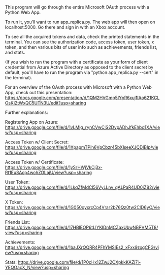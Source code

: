 This program will go through the entire Microsoft OAuth process with a Python Web App.

To run it, you'll want to run app_replica.py.
The web app will then open on localhost:5000.
Go there and sign in with an Xbox account.

To see all the acquired tokens and data, check the printed statements in the terminal. You can see the authorization code, access token, user token, x token, and then various bits of user info such as achievements, friends list, and stats.

(If you wish to run the program with a certificate as your form of client credential from Azure Active Directory as opposed to the client secret by default, you'll have to run the program via "python app_replica.py --cert" in the terminal).

For an overview of the OAuth process with Microsoft with a Python Web App, check out this presentation: 
https://docs.google.com/presentation/d/1QM2HVGmp5IYpR6xuj1IAo621KCLOsKi2tWxQC5UTN3U/edit?usp=sharing

Further explanations:

Registering App on Azure: https://drive.google.com/file/d/1vLMlg_rynCVwClS2DvpADhJfkEhbd1XA/view?usp=sharing

Access Token w/ Client Secret: https://drive.google.com/file/d/1XpapmTPih6VpCbzr45bXIseeXJQDIBIp/view?usp=sharing

Access Token w/ Certificate: https://drive.google.com/file/d/1ySrHWjVkCj3x-Rt1Eu8Acp4wohZOLajU/view?usp=sharing

User Token: https://drive.google.com/file/d/1LkqZfMdCl56VyLLnv_qALPaR4UD0iZ82/view?usp=sharing

X Token: https://drive.google.com/file/d/1G050oyxrcCp4Vrar2b76Qz0tw2ClD6yO/view?usp=sharing

Friends List: https://drive.google.com/file/d/17HBlEOP6tLlYKIDnMCZaxUbwNBPVM5T8/view?usp=sharing

Achievements: https://drive.google.com/file/d/1baJXrQQRR4PFhYMSlEs2_xFxx9zxgCFG/view?usp=sharing

Stats: https://drive.google.com/file/d/1P0cHx12ZwJ2CXpkkKAZj7i-YEQOacX_N/view?usp=sharing
